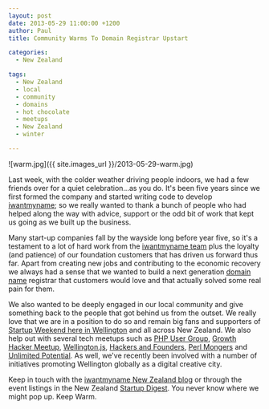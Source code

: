 ```yaml
---
layout: post
date: 2013-05-29 11:00:00 +1200
author: Paul
title: Community Warms To Domain Registrar Upstart

categories:
  - New Zealand

tags:
  - New Zealand
  - local
  - community
  - domains
  - hot chocolate
  - meetups
  - New Zealand
  - winter

---
```


![warm.jpg]({{ site.images_url }}/2013-05-29-warm.jpg)

Last week, with the colder weather driving people indoors, we had a few friends over for a quiet celebration...as you do. It's been five years since we first formed the company and started writing code to develop [iwantmyname](https://iwantmyname.co.nz/); so we really wanted to thank a bunch of people who had helped along the way with advice, support or the odd bit of work that kept us going as we built up the business.

Many start-up companies fall by the wayside long before year five, so it's a testament to a lot of hard work from the [iwantmyname team](https://iwantmyname.co.nz/about) plus the loyalty (and patience) of our foundation customers that has driven us forward thus far. Apart from creating new jobs and contributing to the economic recovery we always had a sense that we wanted to build a next generation [domain name](https://iwantmyname.co.nz/domains) registrar that customers would love and that actually solved some real pain for them.

We also wanted to be deeply engaged in our local community and give something back to the people that got behind us from the outset. We really love that we are in a position to do so and remain big fans and supporters of [Startup Weekend here in Wellington](http://wellington.startupweekend.org/) and all across New Zealand. We also help out with several tech meetups such as [PHP User Group](http://www.meetup.com/PHP-Usergroup-Wellington/), [Growth Hacker Meetup](http://www.meetup.com/No-Bullshit-Web-Marketing-Meetup/), [Wellington.js](http://www.meetup.com/WellingtonJS/), [Hackers and Founders](http://www.meetup.com/Hackers-and-Founders-Wellington/), [Perl Mongers](http://wellington.pm.org/) and [Unlimited Potential](http://up.org.nz/). As well, we've recently been involved with a number of initiatives promoting Wellington globally as a digital creative city.

Keep in touch with the [iwantmyname New Zealand blog](https://iwantmyname.com/blog/) or through the event listings in the New Zealand [Startup Digest](http://startupdigest.com/). You never know where we might pop up. Keep Warm.
